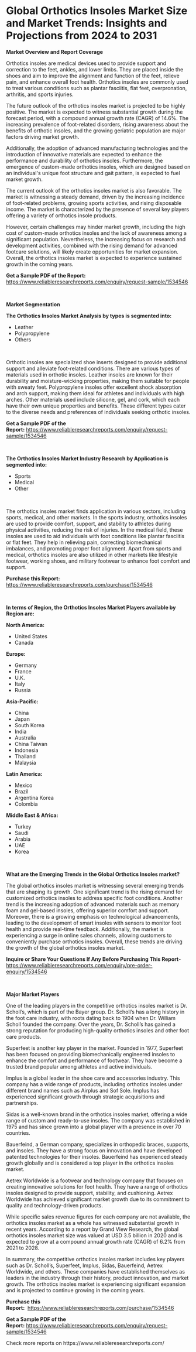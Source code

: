 <p><h1>Global Orthotics Insoles Market Size and Market Trends: Insights and Projections from 2024 to 2031</h1></p><p><strong>Market Overview and Report Coverage</strong></p>
<p><p>Orthotics insoles are medical devices used to provide support and correction to the feet, ankles, and lower limbs. They are placed inside the shoes and aim to improve the alignment and function of the feet, relieve pain, and enhance overall foot health. Orthotics insoles are commonly used to treat various conditions such as plantar fasciitis, flat feet, overpronation, arthritis, and sports injuries.</p><p>The future outlook of the orthotics insoles market is projected to be highly positive. The market is expected to witness substantial growth during the forecast period, with a compound annual growth rate (CAGR) of 14.6%. The increasing prevalence of foot-related disorders, rising awareness about the benefits of orthotic insoles, and the growing geriatric population are major factors driving market growth.</p><p>Additionally, the adoption of advanced manufacturing technologies and the introduction of innovative materials are expected to enhance the performance and durability of orthotics insoles. Furthermore, the emergence of custom-made orthotics insoles, which are designed based on an individual's unique foot structure and gait pattern, is expected to fuel market growth.</p><p>The current outlook of the orthotics insoles market is also favorable. The market is witnessing a steady demand, driven by the increasing incidence of foot-related problems, growing sports activities, and rising disposable income. The market is characterized by the presence of several key players offering a variety of orthotics insole products.</p><p>However, certain challenges may hinder market growth, including the high cost of custom-made orthotics insoles and the lack of awareness among a significant population. Nevertheless, the increasing focus on research and development activities, combined with the rising demand for advanced footcare solutions, will likely create opportunities for market expansion. Overall, the orthotics insoles market is expected to experience sustained growth in the coming years.</p></p>
<p><strong>Get a Sample PDF of the Report:</strong> <a href="https://www.reliableresearchreports.com/enquiry/request-sample/1534546">https://www.reliableresearchreports.com/enquiry/request-sample/1534546</a></p>
<p>&nbsp;</p>
<p><strong>Market Segmentation</strong></p>
<p><strong>The Orthotics Insoles Market Analysis by types is segmented into:</strong></p>
<p><ul><li>Leather</li><li>Polypropylene</li><li>Others</li></ul></p>
<p>&nbsp;</p>
<p><p>Orthotic insoles are specialized shoe inserts designed to provide additional support and alleviate foot-related conditions. There are various types of materials used in orthotic insoles. Leather insoles are known for their durability and moisture-wicking properties, making them suitable for people with sweaty feet. Polypropylene insoles offer excellent shock absorption and arch support, making them ideal for athletes and individuals with high arches. Other materials used include silicone, gel, and cork, which each have their own unique properties and benefits. These different types cater to the diverse needs and preferences of individuals seeking orthotic insoles.</p></p>
<p><strong>Get a Sample PDF of the Report:</strong>&nbsp;<a href="https://www.reliableresearchreports.com/enquiry/request-sample/1534546">https://www.reliableresearchreports.com/enquiry/request-sample/1534546</a></p>
<p>&nbsp;</p>
<p><strong>The Orthotics Insoles Market Industry Research by Application is segmented into:</strong></p>
<p><ul><li>Sports</li><li>Medical</li><li>Other</li></ul></p>
<p>&nbsp;</p>
<p><p>The orthotics insoles market finds application in various sectors, including sports, medical, and other markets. In the sports industry, orthotics insoles are used to provide comfort, support, and stability to athletes during physical activities, reducing the risk of injuries. In the medical field, these insoles are used to aid individuals with foot conditions like plantar fasciitis or flat feet. They help in relieving pain, correcting biomechanical imbalances, and promoting proper foot alignment. Apart from sports and medical, orthotics insoles are also utilized in other markets like lifestyle footwear, working shoes, and military footwear to enhance foot comfort and support.</p></p>
<p><strong>Purchase this Report:</strong>&nbsp; <a href="https://www.reliableresearchreports.com/purchase/1534546">https://www.reliableresearchreports.com/purchase/1534546</a></p>
<p>&nbsp;</p>
<p><strong>In terms of Region, the Orthotics Insoles Market Players available by Region are:</strong></p>
<p>
    <p> <strong> North America: </strong>
        <ul>
            <li>United States</li>
            <li>Canada</li>
        </ul>
        </p> 
    <p> <strong> Europe: </strong>
        <ul>
            <li>Germany</li>
            <li>France</li>
            <li>U.K.</li>
            <li>Italy</li>
            <li>Russia</li>
        </ul>
        </p> 
    <p> <strong> Asia-Pacific: </strong>
        <ul>
            <li>China</li>
            <li>Japan</li>
            <li>South Korea</li>
            <li>India</li>
            <li>Australia</li>
            <li>China Taiwan</li>
            <li>Indonesia</li>
            <li>Thailand</li>
            <li>Malaysia</li>
        </ul>
        </p> 
    <p> <strong> Latin America: </strong>
        <ul>
            <li>Mexico</li>
            <li>Brazil</li>
            <li>Argentina Korea</li>
            <li>Colombia</li>
        </ul>
        </p> 
    <p> <strong> Middle East & Africa: </strong>
        <ul>
            <li>Turkey</li>
            <li>Saudi</li>
            <li>Arabia</li>
            <li>UAE</li>
            <li>Korea</li>
        </ul>
    </p>
    </p>
<p>&nbsp;</p>
<p><strong>What are the Emerging Trends in the Global Orthotics Insoles market?</strong></p>
<p><p>The global orthotics insoles market is witnessing several emerging trends that are shaping its growth. One significant trend is the rising demand for customized orthotics insoles to address specific foot conditions. Another trend is the increasing adoption of advanced materials such as memory foam and gel-based insoles, offering superior comfort and support. Moreover, there is a growing emphasis on technological advancements, leading to the development of smart insoles with sensors to monitor foot health and provide real-time feedback. Additionally, the market is experiencing a surge in online sales channels, allowing customers to conveniently purchase orthotics insoles. Overall, these trends are driving the growth of the global orthotics insoles market.</p></p>
<p><strong>Inquire or Share Your Questions If Any Before Purchasing This Report</strong>- <a href="https://www.reliableresearchreports.com/enquiry/pre-order-enquiry/1534546">https://www.reliableresearchreports.com/enquiry/pre-order-enquiry/1534546</a></p>
<p>&nbsp;</p>
<p><strong>Major Market Players</strong></p>
<p><p>One of the leading players in the competitive orthotics insoles market is Dr. Scholl’s, which is part of the Bayer group. Dr. Scholl’s has a long history in the foot care industry, with roots dating back to 1904 when Dr. William Scholl founded the company. Over the years, Dr. Scholl’s has gained a strong reputation for producing high-quality orthotics insoles and other foot care products.</p><p>Superfeet is another key player in the market. Founded in 1977, Superfeet has been focused on providing biomechanically engineered insoles to enhance the comfort and performance of footwear. They have become a trusted brand popular among athletes and active individuals.</p><p>Implus is a global leader in the shoe care and accessories industry. This company has a wide range of products, including orthotics insoles under different brand names such as Airplus and Sof Sole. Implus has experienced significant growth through strategic acquisitions and partnerships.</p><p>Sidas is a well-known brand in the orthotics insoles market, offering a wide range of custom and ready-to-use insoles. The company was established in 1975 and has since grown into a global player with a presence in over 70 countries.</p><p>Bauerfeind, a German company, specializes in orthopedic braces, supports, and insoles. They have a strong focus on innovation and have developed patented technologies for their insoles. Bauerfeind has experienced steady growth globally and is considered a top player in the orthotics insoles market.</p><p>Aetrex Worldwide is a footwear and technology company that focuses on creating innovative solutions for foot health. They have a range of orthotics insoles designed to provide support, stability, and cushioning. Aetrex Worldwide has achieved significant market growth due to its commitment to quality and technology-driven products.</p><p>While specific sales revenue figures for each company are not available, the orthotics insoles market as a whole has witnessed substantial growth in recent years. According to a report by Grand View Research, the global orthotics insoles market size was valued at USD 3.5 billion in 2020 and is expected to grow at a compound annual growth rate (CAGR) of 6.2% from 2021 to 2028.</p><p>In summary, the competitive orthotics insoles market includes key players such as Dr. Scholl’s, Superfeet, Implus, Sidas, Bauerfeind, Aetrex Worldwide, and others. These companies have established themselves as leaders in the industry through their history, product innovation, and market growth. The orthotics insoles market is experiencing significant expansion and is projected to continue growing in the coming years.</p></p>
<p><strong>Purchase this Report:</strong>&nbsp;&nbsp;<a href="https://www.reliableresearchreports.com/purchase/1534546">https://www.reliableresearchreports.com/purchase/1534546</a></p>
<p></p>
<p><strong>Get a Sample PDF of the Report:</strong>&nbsp;<a href="https://www.reliableresearchreports.com/enquiry/request-sample/1534546">https://www.reliableresearchreports.com/enquiry/request-sample/1534546</a></p>
<p>Check more reports on https://www.reliableresearchreports.com/</p>